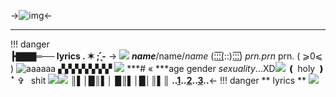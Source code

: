 ->![img](https://i.pinimg.com/736x/9c/19/cd/9c19cd164d65596984189b9aaa519af3.jpg)<-
***
!!! danger  
      **┣▇▇▇═── lyrics . ✶ ; ̖́-** 
-> ![](https://64.media.tumblr.com/dafd6c3a20ded80cb7fc0580e3b4ddec/5af1a5a787ca9018-fb/s75x75_c1/f15215fa61a7a792d2924993ec1b8b84022b7f9d.gifv) ***name***/name/*name*   (:̲̅:̲̅:̲̅(::):̲̅:̲̅:̲̅) *prn.prn* prn.   ( ⩾0⩽ ) ![aaaaaa](https://64.media.tumblr.com/6226deecdddb9fb25248d4d0b5675c50/82bf13092174cbf4-d2/s75x75_c1/af5538db6be05d8573e05edc838207cd3dbc1bd4.gifv)
▞▞▞▞▞▞▞▞
![](https://64.media.tumblr.com/a7859c6effd30b600d09aa80df7c4d91/7e820f78dc750fed-05/s75x75_c1/8d40c0684276f4b8d27547479db68ee2088357da.gifv)
***# « ***age gender *sexuality*...XD![](https://cdn.discordapp.com/attachments/1025177613637001287/1027363385987321866/762F69A8-0D82-4AC7-A344-3BA259B06542.gif)
❪ holy ❫ ꜜ   ✞⠀shit ![](https://64.media.tumblr.com/33482cc090c26b94aee2ca4374d72415/cb05e6227d386793-35/s75x75_c1/2e30f2a4aaafe524e4929c0ee00dfaf3daa7be64.gifv)![](https://64.media.tumblr.com/4f8c44949a2370b707539a77448a73e7/cb05e6227d386793-e9/s75x75_c1/21aaa1b286f7cbcf6ce2f07db8c42627acb919e3.gifv)
║▌│█║▌│ █║▌│█│║▌║
**..[1](https://pronouns.cc/@mirthful)..[2](https://rentry.co/gamzurls)..[3](https://open.spotify.com/track/3sTu06HUEhol4uiGveysI2?si=qDggtygcSW-Z5wubNlz5RA&utm_source=copy-link)..**<-
!!! danger
       ** lyrics ** ![](https://64.media.tumblr.com/1014a126aec6247d0b5bea891e0c6099/2e66fb9713eb118b-ee/s75x75_c1/85c5849e45e264de025d83b67e008c3112d64084.gifv)
